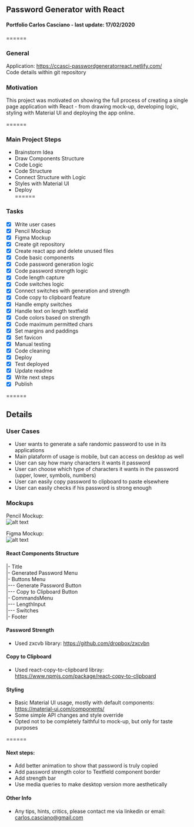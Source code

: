 ## Password Generator with React
#### Portfolio Carlos Casciano - last update: 17/02/2020
======
### General
Application: https://ccasci-passwordgeneratorreact.netlify.com/  
Code details within git repository

### Motivation

This project was motivated on showing the full process of creating a single page application with React - from drawing mock-up, developing logic, styling with Material UI and deploying the app online.

======
### Main Project Steps

- Brainstorm Idea
- Draw Components Structure
- Code Logic
- Code Structure
- Connect Structure with Logic
- Styles with Material UI
- Deploy  
======
### Tasks

- [X] Write user cases  
- [X] Pencil Mockup  
- [X] Figma Mockup  
- [X] Create git repository
- [X] Create react app and delete unused files
- [X] Code basic components
- [X] Code password generation logic
- [X] Code password strength logic
- [X] Code length capture
- [X] Code switches logic
- [X] Connect switches with generation and strength
- [X] Code copy to clipboard feature
- [X] Handle empty switches
- [X] Handle text on length textfield
- [X] Code colors based on strength
- [X] Code maximum permitted chars
- [X] Set margins and paddings
- [X] Set favicon
- [X] Manual testing
- [X] Code cleaning
- [X] Deploy
- [X] Test deployed
- [X] Update readme
- [X] Write next steps
- [X] Publish

======
## Details

### User Cases

- User wants to generate a safe randomic password to use in its applications
- Main plataform of usage is mobile, but can access on desktop as well
- User can say how many characters it wants it password
- User can choose which type of characters it wants in the password (upper, lower, symbols, numbers)
- User can easily copy password to clipboard to paste elsewhere
- User can easily checks if his password is strong enough

### Mockups

Pencil Mockup:  
![alt text](https://i.imgur.com/XWqNURUm.jpg "Drawing Mockup")
  
Figma Mockup:  
![alt text](https://i.imgur.com/hnb5zlDm.png "Drawing Mockup")


#### React Components Structure
|- Title  
|- Generated Password Menu  
|- Buttons Menu  
|--- Generate Password Button  
|--- Copy to Clipboard Button  
|- CommandsMenu  
|--- LengthInput  
|--- Switches  
|- Footer  

#### Password Strength

- Used zxcvb library: https://github.com/dropbox/zxcvbn

#### Copy to Clipboard

- Used react-copy-to-clipboard libray: https://www.npmjs.com/package/react-copy-to-clipboard

#### Styling

- Basic Material UI usage, mostly with default components: https://material-ui.com/components/
- Some simple API changes and style override
- Opted not to be completely faithful to mock-up, but only for taste purposes

======
#### Next steps:

- Add better animation to show that password is truly copied
- Add password strength color to Textfield component border
- Add strength bar
- Use media queries to make desktop version more aesthetically

#### Other Info

- Any tips, hints, critics, please contact me via linkedin or email: carlos.casciano@gmail.com

